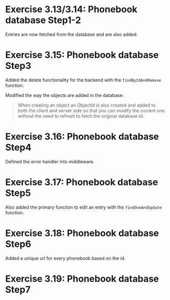 # Exercise 3.13/3.14: Phonebook database Step1-2

Entries are now fetched from the database and are also added.

# Exercise 3.15: Phonebook database Step3

Added the delete functionality for the backend with the `findByIdAndRemove` function.

Modified the way the objects are added in the database:

> When creating an object an ObjectId is also created and added to both the client and server side so that you can modify the current one without the need to refresh to fetch the original database id.

# Exercise 3.16: Phonebook database Step4

Defined the error handler into middleware.

# Exercise 3.17: Phonebook database Step5

Also added the primary function to edit an entry with the `findOneAndUpdate` function.

# Exercise 3.18: Phonebook database Step6

Added a unique url for every phonebook based on the id.

# Exercise 3.19: Phonebook database Step7
